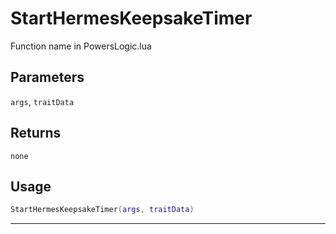 # StartHermesKeepsakeTimer
Function name in PowersLogic.lua
## Parameters
`args`, `traitData`
## Returns
`none`
## Usage
```lua
StartHermesKeepsakeTimer(args, traitData)
```
---
